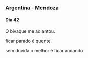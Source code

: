 ### Argentina - Mendoza

#### Dia 42



O bivaque me adiantou.

ficar parado é quente. 

sem duvida o melhor é ficar andando